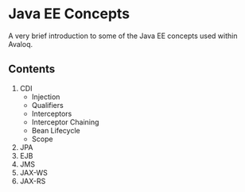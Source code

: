 # Java EE Concepts

A very brief introduction to some of the Java EE concepts used within Avaloq.



## Contents

1. CDI
   - Injection
   - Qualifiers
   - Interceptors
   - Interceptor Chaining
   - Bean Lifecycle
   - Scope
2. JPA
3. EJB
4. JMS
5. JAX-WS
6. JAX-RS

